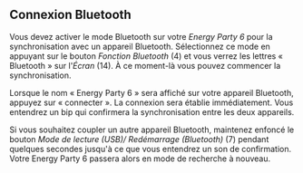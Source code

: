 ## Connexion Bluetooth

Vous devez activer le mode Bluetooth sur votre *Energy Party 6* pour la synchronisation avec un appareil Bluetooth. Sélectionnez ce mode en appuyant sur le bouton *Fonction Bluetooth* (4) et vous verrez les lettres « Bluetooth » sur l'*Écran* (14). À ce moment-là vous pouvez commencer la synchronisation.

Lorsque le nom « Energy Party 6 » sera affiché sur votre appareil Bluetooth, appuyez sur « connecter ». La connexion sera établie immédiatement. Vous entendrez un bip qui confirmera la synchronisation entre les deux appareils.

Si vous souhaitez coupler un autre appareil Bluetooth, maintenez enfoncé le bouton *Mode de lecture (USB)/ Redémarrage (Bluetooth)* (7) pendant quelques secondes jusqu'à ce que vous entendrez un son de confirmation. Votre Energy Party 6 passera alors en mode de recherche à nouveau.
